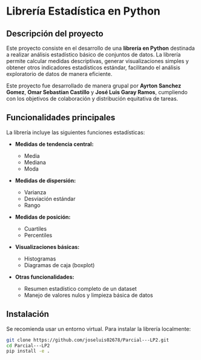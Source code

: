 # Librería Estadística en Python

## Descripción del proyecto
Este proyecto consiste en el desarrollo de una **librería en Python** destinada a realizar análisis estadístico básico de conjuntos de datos. La librería permite calcular medidas descriptivas, generar visualizaciones simples y obtener otros indicadores estadísticos estándar, facilitando el análisis exploratorio de datos de manera eficiente.

Este proyecto fue desarrollado de manera grupal por **Ayrton Sanchez Gomez**, **Omar Sebastian Castillo** y **José Luis Garay Ramos**, cumpliendo con los objetivos de colaboración y distribución equitativa de tareas.

## Funcionalidades principales
La librería incluye las siguientes funciones estadísticas:

- **Medidas de tendencia central:**
  - Media
  - Mediana
  - Moda

- **Medidas de dispersión:**
  - Varianza
  - Desviación estándar
  - Rango

- **Medidas de posición:**
  - Cuartiles
  - Percentiles

- **Visualizaciones básicas:**
  - Histogramas
  - Diagramas de caja (boxplot)

- **Otras funcionalidades:**
  - Resumen estadístico completo de un dataset
  - Manejo de valores nulos y limpieza básica de datos

## Instalación
Se recomienda usar un entorno virtual. Para instalar la librería localmente:

```bash
git clone https://github.com/joseluis02678/Parcial---LP2.git
cd Parcial---LP2
pip install -e .
